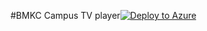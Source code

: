 #BMKC Campus TV player[![Deploy to Azure](http://azuredeploy.net/deploybutton.png)](https://azuredeploy.net/)

